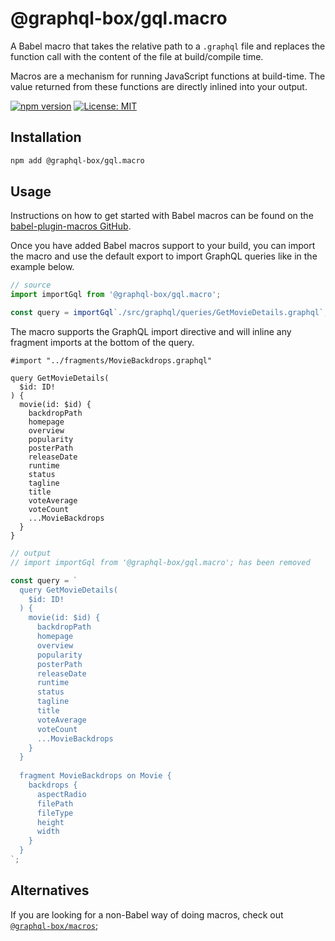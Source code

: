 # @graphql-box/gql.macro

A Babel macro that takes the relative path to a `.graphql` file and replaces the function call with the content of the file at build/compile time.

Macros are a mechanism for running JavaScript functions at build-time. The value returned from these functions are directly inlined into your output.

[![npm version](https://badge.fury.io/js/%40graphql-box%2Fgql.macro.svg)](https://badge.fury.io/js/%40graphql-box%2Fgql.macro)
[![License: MIT](https://img.shields.io/badge/License-MIT-yellow.svg)](LICENSE)

## Installation

```bash
npm add @graphql-box/gql.macro
```

## Usage

Instructions on how to get started with Babel macros can be found on the [babel-plugin-macros GitHub](https://github.com/kentcdodds/babel-plugin-macros).

Once you have added Babel macros support to your build, you can import the macro and use the default export to import GraphQL queries like in the example below.

```ts
// source
import importGql from '@graphql-box/gql.macro';

const query = importGql`./src/graphql/queries/GetMovieDetails.graphql`;
```

The macro supports the GraphQL import directive and will inline any fragment imports at the bottom of the query.

```gql
#import "../fragments/MovieBackdrops.graphql"

query GetMovieDetails(
  $id: ID!
) {
  movie(id: $id) {
    backdropPath
    homepage
    overview
    popularity
    posterPath
    releaseDate
    runtime
    status
    tagline
    title
    voteAverage
    voteCount
    ...MovieBackdrops
  }
}
```

```ts
// output
// import importGql from '@graphql-box/gql.macro'; has been removed

const query = `
  query GetMovieDetails(
    $id: ID!
  ) {
    movie(id: $id) {
      backdropPath
      homepage
      overview
      popularity
      posterPath
      releaseDate
      runtime
      status
      tagline
      title
      voteAverage
      voteCount
      ...MovieBackdrops
    }
  }
  
  fragment MovieBackdrops on Movie {
    backdrops {
      aspectRadio
      filePath
      fileType
      height
      width
    }
  }
`;
```

## Alternatives

If you are looking for a non-Babel way of doing macros, check out [`@graphql-box/macros`](../macros/README.md);
